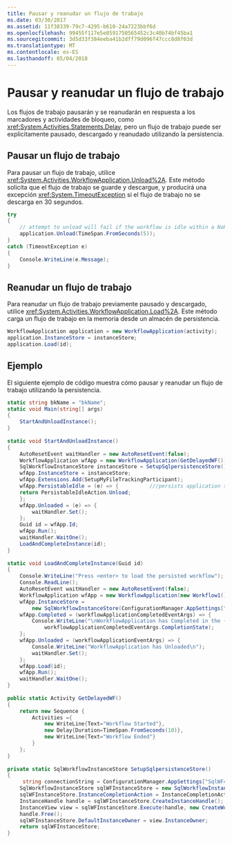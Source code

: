 ```yaml
---
title: Pausar y reanudar un flujo de trabajo
ms.date: 03/30/2017
ms.assetid: 11f38339-79c7-4295-b610-24a7223bbf6d
ms.openlocfilehash: 99455f117e5e8591750565452c3c40b74bf45ba1
ms.sourcegitcommit: 3d5d33f384eeba41b2dff79d096f47ccc8d8f03d
ms.translationtype: MT
ms.contentlocale: es-ES
ms.lasthandoff: 05/04/2018
---
```

# <a name="pausing-and-resuming-a-workflow"></a>Pausar y reanudar un flujo de trabajo
Los flujos de trabajo pausarán y se reanudarán en respuesta a los marcadores y actividades de bloqueo, como <xref:System.Activities.Statements.Delay>, pero un flujo de trabajo puede ser explicitamente pausado, descargado y reanudado utilizando la persistencia.  
  
## <a name="pausing-a-workflow"></a>Pausar un flujo de trabajo  
 Para pausar un flujo de trabajo, utilice <xref:System.Activities.WorkflowApplication.Unload%2A>.  Este método solicita que el flujo de trabajo se guarde y descargue, y producirá una excepción <xref:System.TimeoutException> si el flujo de trabajo no se descarga en 30 segundos.  
  
```csharp  
try  
{  
    // attempt to unload will fail if the workflow is idle within a NoPersistZone  
    application.Unload(TimeSpan.FromSeconds(5));  
}  
catch (TimeoutException e)  
{  
    Console.WriteLine(e.Message);  
}  
```  
  
## <a name="resuming-a-workflow"></a>Reanudar un flujo de trabajo  
 Para reanudar un flujo de trabajo previamente pausado y descargado, utilice <xref:System.Activities.WorkflowApplication.Load%2A>. Este método carga un flujo de trabajo en la memoria desde un almacén de persistencia.  
  
```csharp  
WorkflowApplication application = new WorkflowApplication(activity);  
application.InstanceStore = instanceStore;  
application.Load(id);  
```  
  
## <a name="example"></a>Ejemplo  
 El siguiente ejemplo de código muestra cómo pausar y reanudar un flujo de trabajo utilizando la persistencia.  
  
```csharp  
static string bkName = "bkName";  
static void Main(string[] args)   
{  
    StartAndUnloadInstance();  
}  
  
static void StartAndUnloadInstance()   
{  
    AutoResetEvent waitHandler = new AutoResetEvent(false);  
    WorkflowApplication wfApp = new WorkflowApplication(GetDelayedWF());  
    SqlWorkflowInstanceStore instanceStore = SetupSqlpersistenceStore();  
    wfApp.InstanceStore = instanceStore;  
    wfApp.Extensions.Add(SetupMyFileTrackingParticipant);  
    wfApp.PersistableIdle = (e) => {          ///persists application state and remove it from memory   
    return PersistableIdleAction.Unload;  
    };  
    wfApp.Unloaded = (e) => {  
        waitHandler.Set();  
    };  
    Guid id = wfApp.Id;  
    wfApp.Run();  
    waitHandler.WaitOne();  
    LoadAndCompleteInstance(id);  
}  
  
static void LoadAndCompleteInstance(Guid id)   
{            
    Console.WriteLine("Press <enter> to load the persisted workflow");  
    Console.ReadLine();  
    AutoResetEvent waitHandler = new AutoResetEvent(false);  
    WorkflowApplication wfApp = new WorkflowApplication(new Workflow1());  
    wfApp.InstanceStore =  
        new SqlWorkflowInstanceStore(ConfigurationManager.AppSettings["SqlWF4PersistenceConnectionString"].ToString());  
    wfApp.Completed = (workflowApplicationCompletedEventArgs) => {  
        Console.WriteLine("\nWorkflowApplication has Completed in the {0} state.",  
            workflowApplicationCompletedEventArgs.CompletionState);  
    };  
    wfApp.Unloaded = (workflowApplicationEventArgs) => {  
        Console.WriteLine("WorkflowApplication has Unloaded\n");  
        waitHandler.Set();  
    };  
    wfApp.Load(id);  
    wfApp.Run();  
    waitHandler.WaitOne();  
}  
  
public static Activity GetDelayedWF()   
{  
    return new Sequence {  
        Activities ={  
            new WriteLine{Text="Workflow Started"},  
            new Delay{Duration=TimeSpan.FromSeconds(10)},  
            new WriteLine{Text="Workflow Ended"}  
        }  
    };  
}  
  
private static SqlWorkflowInstanceStore SetupSqlpersistenceStore()   
{   
     string connectionString = ConfigurationManager.AppSettings["SqlWF4PersistenceConnectionString"].ToString();  
    SqlWorkflowInstanceStore sqlWFInstanceStore = new SqlWorkflowInstanceStore(connectionString);  
    sqlWFInstanceStore.InstanceCompletionAction = InstanceCompletionAction.DeleteAll;  
    InstanceHandle handle = sqlWFInstanceStore.CreateInstanceHandle();  
    InstanceView view = sqlWFInstanceStore.Execute(handle, new CreateWorkflowOwnerCommand(), TimeSpan.FromSeconds(5));  
    handle.Free();  
    sqlWFInstanceStore.DefaultInstanceOwner = view.InstanceOwner;  
    return sqlWFInstanceStore;  
}  
```
